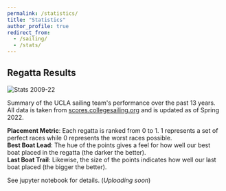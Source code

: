 ```yaml
---
permalink: /statistics/
title: "Statistics"
author_profile: true
redirect_from: 
  - /sailing/
  - /stats/
---
```

Regatta Results
---

![Stats 2009-22](https://imgur.com/pCLD8oj.png)


Summary of the UCLA sailing team's performance over the past 13 years. All data is taken from [scores.collegesailing.org](https://scores.collegesailing.org/) and is updated as of Spring 2022.


**Placement Metric**: Each regatta is ranked from 0 to 1. 1 represents a set of perfect races while 0 represents the worst races possible. <br>
**Best Boat Lead**: The hue of the points gives a feel for how well our best boat placed in the regatta (the darker the better). <br>
**Last Boat Trail**: Likewise, the size of the points indicates how well our last boat placed (the bigger the better). <br>


See jupyter notebook for details. (_Uploading soon_)
